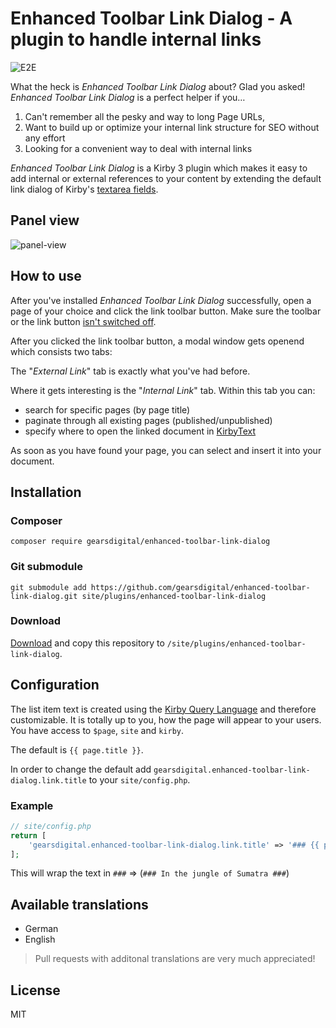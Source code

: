 # Enhanced Toolbar Link Dialog - A plugin to handle internal links

![E2E](https://github.com/gearsdigital/enhanced-toolbar-link-dialog/workflows/E2E/badge.svg)

What the heck is *Enhanced Toolbar Link Dialog* about? Glad you asked! *Enhanced Toolbar Link Dialog* is a perfect helper if you…

1. Can't remember all the pesky and way to long Page URLs,
2. Want to build up or optimize your internal link structure for SEO without any effort
3. Looking for a convenient way to deal with internal links

*Enhanced Toolbar Link Dialog* is a Kirby 3 plugin which makes it easy to add internal or external references to your content by extending the default link dialog of Kirby's [textarea fields](https://getkirby.com/docs/reference/panel/fields/textarea#toolbar).

## Panel view

![panel-view](https://user-images.githubusercontent.com/965069/72836833-a97fc600-3c8d-11ea-958f-76af3d919ec4.gif)

## How to use

After you've installed *Enhanced Toolbar Link Dialog* successfully, open a page of your choice and click the link toolbar button. Make sure the toolbar or the link button [isn't switched off](https://getkirby.com/docs/reference/panel/fields/textarea#toolbar__disabling-the-toolbar).

After you clicked the link toolbar button, a modal window gets openend which consists two tabs:

The "*External Link*" tab is exactly what you've had before.

Where it gets interesting is the "*Internal Link*" tab. Within this tab you can:

- search for specific pages (by page title)
- paginate through all existing pages (published/unpublished)
- specify where to open the linked document in [KirbyText](https://getkirby.com/docs/reference/text/kirbytags)

As soon as you have found your page, you can select and insert it into your document.

## Installation

### Composer

```
composer require gearsdigital/enhanced-toolbar-link-dialog
```

### Git submodule

```
git submodule add https://github.com/gearsdigital/enhanced-toolbar-link-dialog.git site/plugins/enhanced-toolbar-link-dialog
```

### Download

[Download](https://github.com/gearsdigital/enhanced-toolbar-link-dialog/releases/latest) and copy this repository to `/site/plugins/enhanced-toolbar-link-dialog`.

## Configuration

The list item text is created using the [Kirby Query Language](https://getkirby.com/docs/guide/blueprints/query-language) and therefore customizable. It is totally up to you, how the page will appear to your users. You have access to `$page`, `site` and `kirby`.

The default is `{{ page.title }}`.

In order to change the default add `gearsdigital.enhanced-toolbar-link-dialog.link.title` to your `site/config.php`.

### Example
```php
// site/config.php
return [
    'gearsdigital.enhanced-toolbar-link-dialog.link.title' => '### {{ page.title }} ###',
];
```

This will wrap the text in `###` => (`### In the jungle of Sumatra ###`)

## Available translations

- German
- English

> Pull requests with additonal translations are very much appreciated!

## License

MIT
